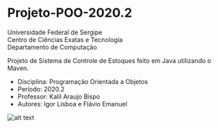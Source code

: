# Projeto-POO-2020.2

Universidade Federal de Sergipe <br/>
Centro de Ciências Exatas e Tecnologia <br/>
Departamento de Computação <br/>

Projeto de Sistema de Controle de Estoques feito em Java utilizando o Maven.
* Disciplina: Programação Orientada a Objetos <br/>
* Período: 2020.2 <br/>
* Professor: Kalil Araujo Bispo <br/>
* Autores: Igor Lisboa e Flávio Emanuel <br/>

![alt text](https://github.com/lisboaigor/Projeto-POO-2020.2/blob/main/Capture.PNG?raw=true)

